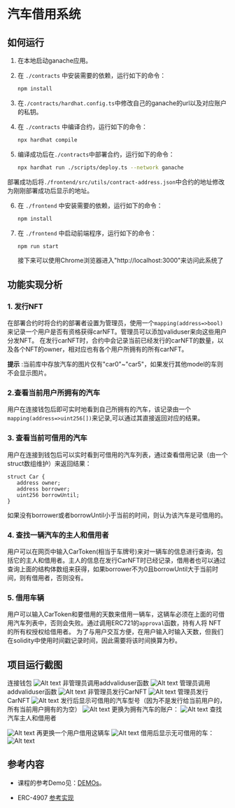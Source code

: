# 汽车借用系统



## 如何运行

1. 在本地启动ganache应用。

2. 在 `./contracts` 中安装需要的依赖，运行如下的命令：
    ```bash
    npm install
    ```
3. 在`./contracts/hardhat.config.ts`中修改自己的ganache的url以及对应账户的私钥。

4. 在 `./contracts` 中编译合约，运行如下的命令：
    ```bash
    npx hardhat compile
    ```
5. 编译成功后在`./contracts`中部署合约，运行如下的命令：
   ```bash
   npx hardhat run ./scripts/deploy.ts --network ganache
   ```
部署成功后将`./frontend/src/utils/contract-address.json`中合约的地址修改为刚刚部署成功后显示的地址。

6. 在 `./frontend` 中安装需要的依赖，运行如下的命令：
    ```bash
    npm install
    ```
    
7. 在 `./frontend` 中启动前端程序，运行如下的命令：
    ```bash
    npm run start
    ```
    
   接下来可以使用Chrome浏览器进入"http://localhost:3000"来访问此系统了

## 功能实现分析

### 1. 发行NFT
在部署合约时将合约的部署者设置为管理员，使用一个`mapping(address=>bool)`来记录一个用户是否有资格获得carNFT。管理员可以添加validuser来向这些用户分发NFT。
在发行carNFT时，合约中会记录当前已经发行的carNFT的数量，以及各个NFT的owner，相对应也有各个用户所拥有的所有carNFT。

**提示** :当前库中存放汽车的图片仅有"car0"~"car5"，如果发行其他model的车则不会显示图片。

### 2.查看当前用户所拥有的汽车
用户在连接钱包后即可实时地看到自己所拥有的汽车，该记录由一个`mapping(address=>uint256[])`来记录,可以通过其直接返回对应的结果。

### 3. 查看当前可借用的汽车
用户在连接到钱包后可以实时看到可借用的汽车列表，通过查看借用记录（由一个struct数组维护）来返回结果：
```solidity
struct Car {
   address owner;
   address borrower;
   uint256 borrowUntil;
}
```
如果没有borrower或者borrowUntil小于当前的时间，则认为该汽车是可借用的。
### 4. 查找一辆汽车的主人和借用者
用户可以在网页中输入CarToken(相当于车牌号)来对一辆车的信息进行查询，包括它的主人和借用者。主人的信息在发行CarNFT时已经记录，借用者也可以通过查询上面的结构体数组来获得，如果borrower不为0且borrowUntil大于当前时间，则有借用者，否则没有。

### 5. 借用车辆

用户可以输入CarToken和要借用的天数来借用一辆车，这辆车必须在上面的可借用汽车列表中，否则会失败。通过调用ERC721的`approval`函数，持有人将 NFT 的所有权授权给借用者。
为了与用户交互方便，在用户输入时输入天数，但我们在solidity中使用时间戳记录时间，因此需要将该时间换算为秒。


## 项目运行截图

连接钱包
![Alt text](screenshot/%E5%BE%AE%E4%BF%A1%E5%9B%BE%E7%89%87_20231031194522.png)
非管理员调用addvaliduser函数
![Alt text](screenshot/%E5%BE%AE%E4%BF%A1%E5%9B%BE%E7%89%87_20231031194540.png)
管理员调用addvaliduser函数
![Alt text](screenshot/%E5%BE%AE%E4%BF%A1%E5%9B%BE%E7%89%87_20231031194547.png)
非管理员发行CarNFT
![Alt text](screenshot/%E5%BE%AE%E4%BF%A1%E5%9B%BE%E7%89%87_20231031195331.png)
管理员发行CarNFT
![Alt text](screenshot/%E5%BE%AE%E4%BF%A1%E5%9B%BE%E7%89%87_20231031194554.png)
发行后显示可借用的汽车型号（因为不是发行给当前用户的，所有当前用户拥有的为空）
![Alt text](screenshot/%E5%BE%AE%E4%BF%A1%E5%9B%BE%E7%89%87_20231031194559.png)
更换为拥有汽车的账户：
![Alt text](screenshot/%E5%BE%AE%E4%BF%A1%E5%9B%BE%E7%89%87_20231031194603.png)
查找汽车主人和借用者

![Alt text](screenshot/%E5%BE%AE%E4%BF%A1%E5%9B%BE%E7%89%87_20231031194607.png)
再更换一个用户借用这辆车
![Alt text](screenshot/%E5%BE%AE%E4%BF%A1%E5%9B%BE%E7%89%87_20231031195140.png)
借用后显示无可借用的车：
![Alt text](screenshot/%E5%BE%AE%E4%BF%A1%E5%9B%BE%E7%89%87_20231031194611.png)
## 参考内容

- 课程的参考Demo见：[DEMOs](https://github.com/LBruyne/blockchain-course-demos)。

- ERC-4907 [参考实现](https://eips.ethereum.org/EIPS/eip-4907)

